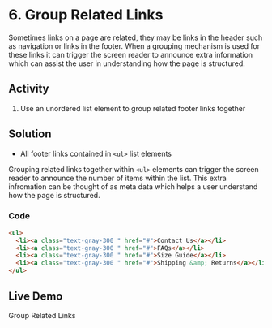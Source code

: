 # 6. Group Related Links
Sometimes links on a page are related, they may be links in the header such as navigation or links in the footer. When a grouping mechanism is used for these links it can trigger the screen reader to announce extra information which can assist the user in understanding how the page is structured.

## Activity
1.	Use an unordered list element to group related footer links together

## Solution
* All footer links contained in `<ul>` list elements

Grouping related links together within `<ul>` elements can trigger the screen reader to announce the number of items within the list. This extra infromation can be thought of as meta data which helps a user understand how the page is structured.

### Code
```html
<ul>
  <li><a class="text-gray-300 " href="#">Contact Us</a></li>
  <li><a class="text-gray-300 " href="#">FAQs</a></li>
  <li><a class="text-gray-300 " href="#">Size Guide</a></li>
  <li><a class="text-gray-300 " href="#">Shipping &amp; Returns</a></li>
</ul>
```

## Live Demo
Group Related Links
